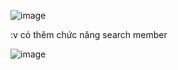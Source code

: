 ![image](https://github.com/user-attachments/assets/27a2b722-0119-46f0-97d6-d646a83b302f)

:v có thêm chức năng search member

![image](https://github.com/user-attachments/assets/e271743b-3687-4ccd-8e75-03511bc370db)
